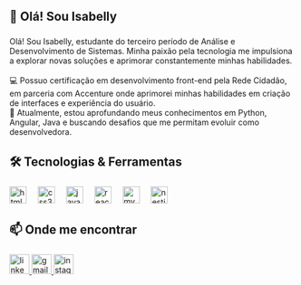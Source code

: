 <h2 align="left">🌟 Olá! Sou Isabelly</h2>

###

<p align="left">Olá! Sou Isabelly, estudante do terceiro período de Análise e Desenvolvimento de Sistemas. Minha paixão pela tecnologia me impulsiona a explorar novas soluções e aprimorar constantemente minhas habilidades.  <br>
  <br>💻 Possuo certificação em desenvolvimento front-end pela Rede Cidadão, em parceria com Accenture onde aprimorei minhas habilidades em criação de interfaces e experiência do usuário. 
  <br>🚀 Atualmente, estou aprofundando meus conhecimentos em Python, Angular, Java e buscando desafios que me permitam evoluir como desenvolvedora.</p>

###

###

<h2 align="left">🛠 Tecnologias & Ferramentas</h2>

###

<div align="left">
  <img src="https://cdn.jsdelivr.net/gh/devicons/devicon/icons/html5/html5-original.svg" height="30" alt="html5 logo"  />
  <img width="12" />
  <img src="https://cdn.jsdelivr.net/gh/devicons/devicon/icons/css3/css3-original.svg" height="30" alt="css3 logo"  />
  <img width="12" />
  <img src="https://cdn.jsdelivr.net/gh/devicons/devicon/icons/javascript/javascript-original.svg" height="30" alt="javascript logo"  />
  <img width="12" />
  <img src="https://cdn.jsdelivr.net/gh/devicons/devicon/icons/react/react-original.svg" height="30" alt="react logo"  />
  <img width="12" />
  <img src="https://cdn.jsdelivr.net/gh/devicons/devicon/icons/mysql/mysql-original.svg" height="30" alt="mysql logo"  />
  <img width="12" />
  <img src="https://cdn.jsdelivr.net/gh/devicons/devicon/icons/nestjs/nestjs-original.svg" height="30" alt="nestjs logo"  />
</div>

###

<h2 align="left">📫 Onde me encontrar</h2>

###

<div align="left">
  <a href="https://www.linkedin.com/in/isabelly-rem%C3%ADgio-44a168275?utm_source=share&utm_campaign=share_via&utm_content=profile&utm_medium=android_app" target="_blank">
    <img src="https://img.shields.io/static/v1?message=LinkedIn&logo=linkedin&label=&color=0077B5&logoColor=white&labelColor=&style=for-the-badge" height="35" alt="linkedin logo"  />
  </a>
  <a href="https://mail.google.com/mail/u/0/?tab=rm&ogbl#inbox" target="_blank">
    <img src="https://img.shields.io/static/v1?message=Gmail&logo=gmail&label=&color=D14836&logoColor=white&labelColor=&style=for-the-badge" height="35" alt="gmail logo"  />
  </a>
  <a href="belly_remigio" target="_blank">
    <img src="https://img.shields.io/static/v1?message=Instagram&logo=instagram&label=&color=E4405F&logoColor=white&labelColor=&style=for-the-badge" height="35" alt="instagram logo"  />
  </a>
</div>


###
